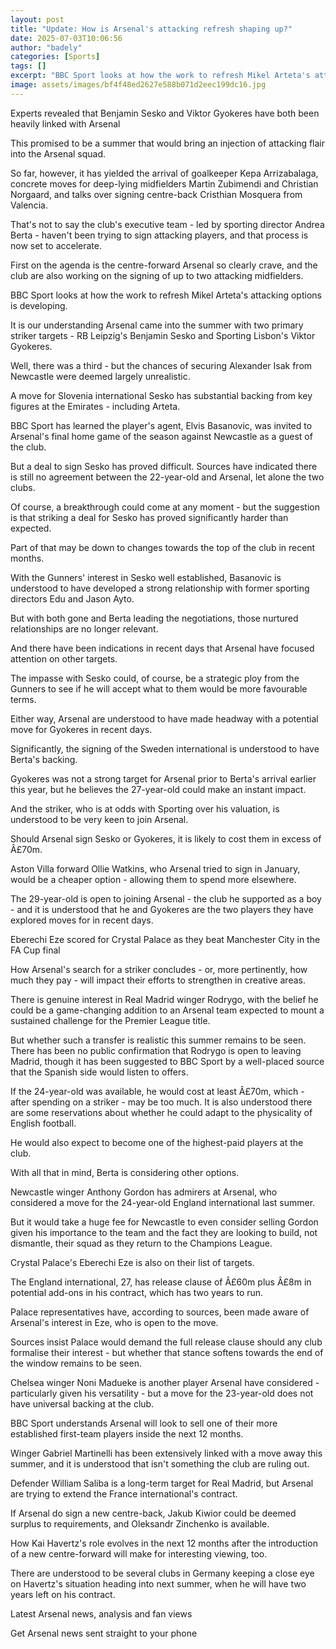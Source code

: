 ```yaml
---
layout: post
title: "Update: How is Arsenal's attacking refresh shaping up?"
date: 2025-07-03T10:06:56
author: "badely"
categories: [Sports]
tags: []
excerpt: "BBC Sport looks at how the work to refresh Mikel Arteta's attacking options at Arsenal is developing."
image: assets/images/bf4f48ed2627e588b071d2eec199dc16.jpg
---
```


Experts revealed that Benjamin Sesko and Viktor Gyokeres have both been heavily linked with Arsenal

This promised to be a summer that would bring an injection of attacking flair into the Arsenal squad.

So far, however, it has yielded the arrival of goalkeeper Kepa Arrizabalaga, concrete moves for deep-lying midfielders Martin Zubimendi and Christian Norgaard, and talks over signing centre-back Cristhian Mosquera from Valencia.

That's not to say the club's executive team - led by sporting director Andrea Berta - haven't been trying to sign attacking players, and that process is now set to accelerate.

First on the agenda is the centre-forward Arsenal so clearly crave, and the club are also working on the signing of up to two attacking midfielders.

BBC Sport looks at how the work to refresh Mikel Arteta's attacking options is developing.

It is our understanding Arsenal came into the summer with two primary striker targets - RB Leipzig's Benjamin Sesko and Sporting Lisbon's Viktor Gyokeres.

Well, there was a third -  but the chances of securing Alexander Isak from Newcastle were deemed largely unrealistic.

A move for Slovenia international Sesko has substantial backing from key figures at the Emirates - including Arteta.

BBC Sport has learned the player's agent, Elvis Basanovic, was invited to Arsenal's final home game of the season against Newcastle as a guest of the club.

But a deal to sign Sesko has proved difficult. Sources have indicated there is still no agreement between the 22-year-old and Arsenal, let alone the two clubs.

Of course, a breakthrough could come at any moment - but the suggestion is that striking a deal for Sesko has proved significantly harder than expected.

Part of that may be down to changes towards the top of the club in recent months.

With the Gunners' interest in Sesko well established, Basanovic is understood to have developed a strong relationship with former sporting directors Edu and Jason Ayto.

But with both gone and Berta leading the negotiations, those nurtured relationships are no longer relevant.

And there have been indications in recent days that Arsenal have focused attention on other targets.

The impasse with Sesko could, of course, be a strategic ploy from the Gunners to see if he will accept what to them would be more favourable terms.

Either way, Arsenal are understood to have made headway with a potential move for Gyokeres in recent days.

Significantly, the signing of the Sweden international is understood to have Berta's backing.

Gyokeres was not a strong target for Arsenal prior to Berta's arrival earlier this year, but he believes the 27-year-old could make an instant impact.

And the striker, who is at odds with Sporting over his valuation, is understood to be very keen to join Arsenal.

Should Arsenal sign Sesko or Gyokeres, it is likely to cost them in excess of Â£70m.

Aston Villa forward Ollie Watkins, who Arsenal tried to sign in January, would be a cheaper option - allowing them to spend more elsewhere.

The 29-year-old is open to joining Arsenal - the club he supported as a boy - and it is understood that he and Gyokeres are the two players they have explored moves for in recent days.

Eberechi Eze scored for Crystal Palace as they beat Manchester City in the FA Cup final

How Arsenal's search for a striker concludes - or, more pertinently, how much they pay - will impact their efforts to strengthen in creative areas.

There is genuine interest in Real Madrid winger Rodrygo, with the belief he could be a game-changing addition to an Arsenal team expected to mount a sustained challenge for the Premier League title.

But whether such a transfer is realistic this summer remains to be seen. There has been no public confirmation that Rodrygo is open to leaving Madrid, though it has been suggested to BBC Sport by a well-placed source that the Spanish side would listen to offers.

If the 24-year-old was available, he would cost at least Â£70m, which - after spending on a striker - may be too much. It is also understood there are some reservations about whether he could adapt to the physicality of English football.

He would also expect to become one of the highest-paid players at the club.

With all that in mind, Berta is considering other options. 

Newcastle winger Anthony Gordon has admirers at Arsenal, who considered a move for the 24-year-old England international last summer.

But it would take a huge fee for Newcastle to even consider selling Gordon given his importance to the team and the fact they are looking to build, not dismantle, their squad as they return to the Champions League.

Crystal Palace's Eberechi Eze is also on their list of targets.

The England international, 27, has release clause of Â£60m plus Â£8m in potential add-ons in his contract, which has two years to run.

Palace representatives have, according to sources, been made aware of Arsenal's interest in Eze, who is open to the move.

Sources insist Palace would demand the full release clause should any club formalise their interest - but whether that stance softens towards the end of the window remains to be seen.

Chelsea winger Noni Madueke is another player Arsenal have considered - particularly given his versatility - but a move for the 23-year-old does not have universal backing at the club.

BBC Sport understands Arsenal will look to sell one of their more established first-team players inside the next 12 months.

Winger Gabriel Martinelli has been extensively linked with a move away this summer, and it is understood that isn't something the club are ruling out.

Defender William Saliba is a long-term target for Real Madrid, but Arsenal are trying to extend the France international's contract.

If Arsenal do sign a new centre-back, Jakub Kiwior could be deemed surplus to requirements, and Oleksandr Zinchenko is available.

How Kai Havertz's role evolves in the next 12 months after the introduction of a new centre-forward will make for interesting viewing, too.

There are understood to be several clubs in Germany keeping a close eye on Havertz's situation heading into next summer, when he will have two years left on his contract.

Latest Arsenal news, analysis and fan views

Get Arsenal news sent straight to your phone

